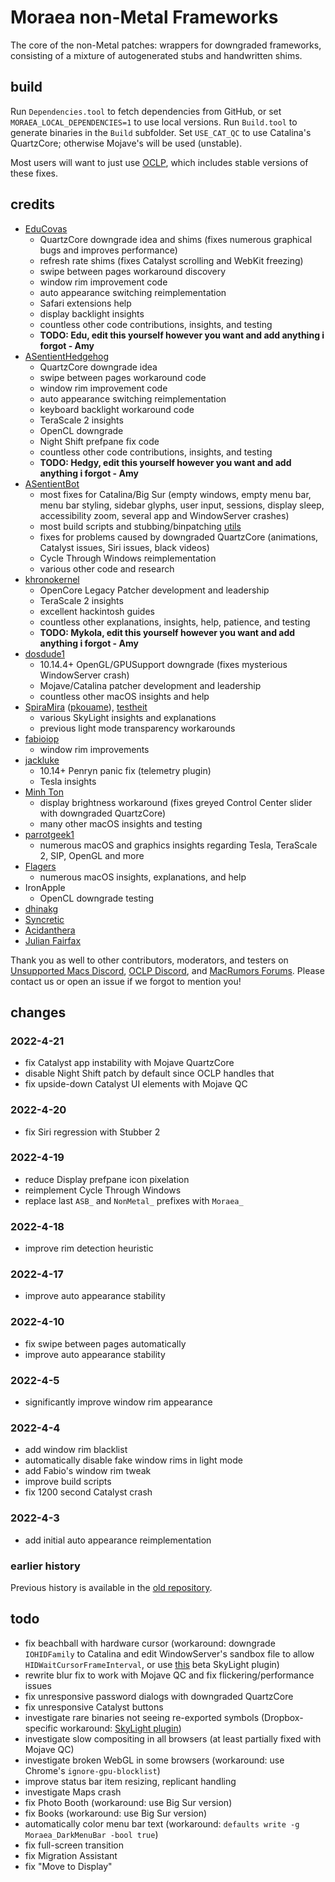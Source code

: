 # Moraea non-Metal Frameworks
The core of the non-Metal patches: wrappers for downgraded frameworks, consisting of a mixture of autogenerated stubs and handwritten shims.

## build
Run `Dependencies.tool` to fetch dependencies from GitHub, or set `MORAEA_LOCAL_DEPENDENCIES=1` to use local versions. Run `Build.tool` to generate binaries in the `Build` subfolder. Set `USE_CAT_QC` to use Catalina's QuartzCore; otherwise Mojave's will be used (unstable).

Most users will want to just use [OCLP](https://dortania.github.io/OpenCore-Legacy-Patcher/), which includes stable versions of these fixes.

## credits
- [EduCovas](https://github.com/educovas)
    - QuartzCore downgrade idea and shims (fixes numerous graphical bugs and improves performance)
	- refresh rate shims (fixes Catalyst scrolling and WebKit freezing)
	- swipe between pages workaround discovery
	- window rim improvement code
	- auto appearance switching reimplementation
	- Safari extensions help
	- display backlight insights
	- countless other code contributions, insights, and testing
	- **TODO: Edu, edit this yourself however you want and add anything i forgot - Amy**
- [ASentientHedgehog](https://moosethegoose2213.github.io)
    - QuartzCore downgrade idea
	- swipe between pages workaround code
	- window rim improvement code
	- auto appearance switching reimplementation
	- keyboard backlight workaround code
	- TeraScale 2 insights
	- OpenCL downgrade
	- Night Shift prefpane fix code
	- countless other code contributions, insights, and testing
	- **TODO: Hedgy, edit this yourself however you want and add anything i forgot - Amy**
- [ASentientBot](https://asentientbot.github.io)
    - most fixes for Catalina/Big Sur (empty windows, empty menu bar, menu bar styling, sidebar glyphs, user input, sessions, display sleep, accessibility zoom, several app and WindowServer crashes)
	- most build scripts and stubbing/binpatching [utils](https://github.com/moraea/non-metal-common)
	- fixes for problems caused by downgraded QuartzCore (animations, Catalyst issues, Siri issues, black videos)
	- Cycle Through Windows reimplementation
	- various other code and research
- [khronokernel](https://github.com/khronokernel)
    - OpenCore Legacy Patcher development and leadership
	- TeraScale 2 insights
	- excellent hackintosh guides
	- countless other explanations, insights, help, patience, and testing
	- **TODO: Mykola, edit this yourself however you want and add anything i forgot - Amy**
- [dosdude1](http://dosdude1.com)
    - 10.14.4+ OpenGL/GPUSupport downgrade (fixes mysterious WindowServer crash)
	- Mojave/Catalina patcher development and leadership
	- countless other macOS insights and help
- [SpiraMira](https://github.com/SpiraMira) ([pkouame](https://forums.macrumors.com/members/pkouame.1036080/)), [testheit](https://forums.macrumors.com/members/1133139/)
    - various SkyLight insights and explanations
	- previous light mode transparency workarounds
- [fabioiop](https://github.com/fabioiop)
    - window rim improvements
- [jackluke](https://github.com/jacklukem)
    - 10.14+ Penryn panic fix (telemetry plugin)
	- Tesla insights
- [Minh Ton](https://minh-ton.github.io)
	- display brightness workaround (fixes greyed Control Center slider with downgraded QuartzCore)
	- many other macOS insights and testing
- [parrotgeek1](https://parrotgeek.com)
    - numerous macOS and graphics insights regarding Tesla, TeraScale 2, SIP, OpenGL and more
- [Flagers](https://github.com/flagersgit)
    - numerous macOS insights, explanations, and help
- IronApple
    - OpenCL downgrade testing
- [dhinakg](https://github.com/dhinakg)
- [Syncretic](https://forums.macrumors.com/members/syncretic.1173816/)
- [Acidanthera](https://github.com/acidanthera)
- [Julian Fairfax](https://julianfairfax.gitlab.io)

Thank you as well to other contributors, moderators, and testers on [Unsupported Macs Discord](https://discord.gg/XbbWAsE), [OCLP Discord](https://discord.gg/rqdPgH8xSN), and [MacRumors Forums](https://forums.macrumors.com). Please contact us or open an issue if we forgot to mention you!

## changes

### 2022-4-21
- fix Catalyst app instability with Mojave QuartzCore
- disable Night Shift patch by default since OCLP handles that
- fix upside-down Catalyst UI elements with Mojave QC

### 2022-4-20
- fix Siri regression with Stubber 2

### 2022-4-19
- reduce Display prefpane icon pixelation
- reimplement Cycle Through Windows
- replace last `ASB_` and `NonMetal_` prefixes with `Moraea_`

### 2022-4-18
- improve rim detection heuristic

### 2022-4-17
- improve auto appearance stability

### 2022-4-10
- fix swipe between pages automatically
- improve auto appearance stability

### 2022-4-5
- significantly improve window rim appearance

### 2022-4-4
- add window rim blacklist
- automatically disable fake window rims in light mode
- add Fabio's window rim tweak
- improve build scripts
- fix 1200 second Catalyst crash

### 2022-4-3
- add initial auto appearance reimplementation

### earlier history
Previous history is available in the [old repository](https://github.com/ASentientBot/monterey).

## todo
- fix beachball with hardware cursor (workaround: downgrade `IOHIDFamily` to Catalina and edit WindowServer's sandbox file to allow `HIDWaitCursorFrameInterval`, or use [this](https://github.com/ASentientBot/monterey/releases/download/2022-3-20/you.can.edit.the.defines.to.make.it.spin.extremely.fast.or.even.backward.lol.zip) beta SkyLight plugin)
- rewrite blur fix to work with Mojave QC and fix flickering/performance issues
- fix unresponsive password dialogs with downgraded QuartzCore
- fix unresponsive Catalyst buttons
- investigate rare binaries not seeing re-exported symbols (Dropbox-specific workaround: [SkyLight plugin](https://github.com/ASentientBot/monterey/releases/download/2021-12-17/throw.this.in.the.SkyLight.plugins.folder.to.fix.Dropbox.in.a.really.non.ideal.way.zip))
- investigate slow compositing in all browsers (at least partially fixed with Mojave QC)
- investigate broken WebGL in some browsers (workaround: use Chrome's `ignore-gpu-blocklist`)
- improve status bar item resizing, replicant handling
- investigate Maps crash
- fix Photo Booth (workaround: use Big Sur version)
- fix Books (workaround: use Big Sur version)
- automatically color menu bar text (workaround: `defaults write -g Moraea_DarkMenuBar -bool true`)
- fix full-screen transition
- fix Migration Assistant
- fix "Move to Display"